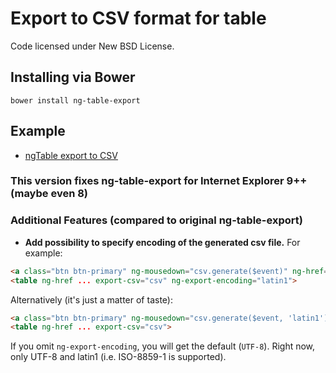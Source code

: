 Export to CSV format for table
==============================

Code licensed under New BSD License.

## Installing via Bower
```
bower install ng-table-export
```

## Example

* [ngTable export to CSV](http://bazalt-cms.com/ng-table/example/15)

### This version fixes ng-table-export for Internet Explorer 9++ (maybe even 8)
### Additional Features (compared to original ng-table-export)

* **Add possibility to specify encoding of the generated csv file.**
For example:
```html
<a class="btn btn-primary" ng-mousedown="csv.generate($event)" ng-href="{{ csv.link() }}" download="test.csv">Export to CSV</a>
<table ng-href ... export-csv="csv" ng-export-encoding="latin1">
```
Alternatively (it's just a matter of taste):
```html
<a class="btn btn-primary" ng-mousedown="csv.generate($event, 'latin1')" ng-href="{{ csv.link() }}" download="test.csv">Export to CSV</a>
<table ng-href ... export-csv="csv">
```
If you omit `ng-export-encoding`, you will get the default (`UTF-8`). Right now, only UTF-8 and latin1 (i.e. ISO-8859-1 is supported).

